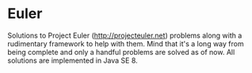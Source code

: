 Euler
=====

Solutions to Project Euler (http://projecteuler.net) problems along with a rudimentary framework to help with them.
Mind that it's a long way from being complete and only a handful problems are solved as of now.
All solutions are implemented in Java SE 8.
